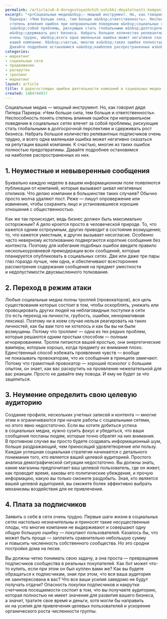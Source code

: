```yaml
---
permalink: /article/u6-4-dorogostoyashchih-oshibki-deyatelnosti-kompaniy-v-socialnyh-media
excerpt: "<p>Социальные медиа&nbsp;— мощный инструмент. Но, как говорил дядя Питера
  Паркера: «Чем больше сила, тем больше и&nbsp;ответственность». Неспособность понять
  степень влияния ошибок при неправильном поведении в&nbsp;социальных сетях влечет
  за&nbsp;собой проблемы, рискующие стать глобальными в&nbsp;долгосрочной перспективе
  и&nbsp;сдерживать рост бизнеса. Набрать большое количество релевантных подписчиков
  очень трудно, и&nbsp;всего одна маленькая ошибка может негативно сказаться на&nbsp;репутации
  вашей компании. К&nbsp;счастью, многие из&nbsp;таких ошибок полностью предотвратимы.
  Давайте подробнее остановимся на&nbsp;наиболее распространенных из&nbsp;них. </p>"
categories:
- маркетинг
- социальные сети
- продвижение
- раскрутка
- троллинг
- маркетинг
layout: article
title: 4 дорогостоящих ошибки деятельности компаний в социальных медиа
created: 1484744917
---
```

Социальные медиа — мощный инструмент. Но, как говорил дядя Питера Паркера: «Чем больше сила, тем больше и ответственность». Неспособность понять степень влияния ошибок при неправильном поведении в социальных сетях влечет за собой проблемы, рискующие стать глобальными в долгосрочной перспективе и сдерживать рост бизнеса. Набрать большое количество релевантных подписчиков очень трудно, и всего одна маленькая ошибка может негативно сказаться на репутации вашей компании. К счастью, многие из таких ошибок полностью предотвратимы. Давайте подробнее остановимся на наиболее распространенных из них.

## 1. Неуместные и невыверенные сообщения ##

Буквально каждую неделю в вашем информационном поле появляются публикации от компаний, которые вызывают шквал негативных откликов. Что делаю компании в большинстве таких случаев? Обычно просто молча удаляют пост. Реже — пишут опровержение или извинения, чтобы сохранить лицо и установившиеся хорошие отношения с общественностью.

Как же так происходит, ведь бизнес должен быть максимально осторожным? А дело кроется просто в человеческой природе. То, что кажется одним остроумным, других приводит в состояние возмущения; то, что кажется уместным, в других вызывает несогласие. Особенно часто неверному истолкованию подвергаются короткие сообщения без контекста. Поэтому для избегания подобных ошибок введите правило несколькоуровневой премодерации всех сообщений, которые планируется опубликовать в социальных сетях. Две или даже три пары глаз гораздо лучше, чем одна, и обеспечивают всестороннее рассмотрение содержания сообщения на предмет уместности и недопустимости двусмысленного толкования.

## 2. Переход в режим атаки ##

Любые социальные медиа полны троллей (провокаторов), вся цель существования которых состоит в том, чтобы оскорблять, унижать или провоцировать других людей на неблаговидные поступки в сети (то есть переход на личности, грубость, ошибки, ненормативная лексика). Поэтому ни в коем случае нельзя реагировать на таких личностей, как бы вам того ни хотелось и как бы вы ни были возмущены. Потому что троллинг — одна из тех редких проблем, которые решаются одним простым способом — полным игнорированием. Тролли питаются вашей яростью, они энергетические вампиры, которым хорошо, когда предмету их внимания плохо. Единственный способ избежать проявления чувств — вообще не показывать провокаторам, что их сообщения в принципе замечают. Потому что грамотный провокатор — хороший психолог с большим опытом, он знает, как вас раскрутить на проявление нежелательной для вас реакции. Просто не давайте ему повода. И ему не будет за что зацепиться.

## 3. Неумение определить свою целевую аудиторию ##

Создание профиля, нескольких учетных записей и контента — многие этим и ограничиваются при начале работы с социальными сетями, но этого явно недостаточно. Если вы хотите добиться успеха в социальных медиа, нужно сузить фокус и убедиться, что ваши сообщения посланы людям, которые точно обратят на них внимания. В противном случае вы просто будете создавать информационный шум, больше раздражающий, чем приносящий удовлетворение или пользу. Каждая успешная социальная стратегия начинается с детального понимания того, кто является вашей целевой аудиторией. Простого анализа демографической ситуации недостаточно. Вы должны знать, какие магазины предпочитает ваш целевой пользователь, где он живет, как проводит время, каковы его политические убеждения, и прочую информацию, какую вы только сможете раздобыть. Зная, кто является вашей целевой аудиторией, вы сможете более эффективно выбрать механизмы воздействия для ее привлечения.

## 4. Плата за подписчиков ##

Заявить о себе в сети очень трудно. Первые шаги жизни в социальных сетях настолько незначительны и приносят такие несущественные плоды, что многие компании не выдерживают и совершают одну общую большую ошибку — покупают пользователей. Казалось бы, что может быть проще — заплатить сравнительно небольшую сумму и повысить численность собственного сообщества. Но это сродни постройке дома на песке.

Вы должны четко понимать свою задачу, а она проста — превращение подписчиков сообщества в реальных покупателей. Как бот может что-то купить, если при этом он был куплен вами же? Как вы будете обращаться к подписчикам, зная при этом, что вся ваша аудитория не заинтересована в вас? Что все ваши усилия заведомо не будут получать отдачи? Опасность покупки подписчиков и накрутки счетчиков посещаемости состоит в том, что вы получаете аудиторию, которая полностью не имеет значения для развития вашего бизнеса, а значит, тратите свое время и деньги, хотя могли бы направить их на усилия для привлечения целевых пользователей и ускорение органического роста численности группы.
